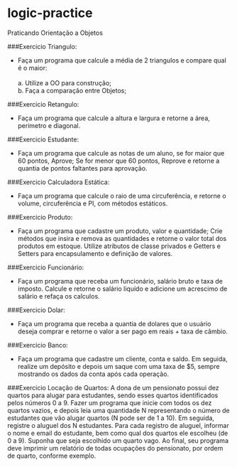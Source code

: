 # logic-practice
Praticando Orientação a Objetos

###Exercicio Triangulo:
-  Faça um programa que calcule a média de 2 triangulos e compare qual é o maior:<br>
   <br>a. Utilize a OO para construção;
   <br>b. Faça a comparação entre Objetos;

###Exercicio Retangulo:
-  Faça um programa que calcule a altura e largura e retorne a área, perimetro e diagonal.

###Exercicio Estudante:
-  Faça um programa que calcule as notas de um aluno, se for maior que 60 pontos, Aprove; 
Se for menor que 60 pontos, Reprove e retorne a quantia de pontos faltantes para aprovação.

###Exercicio Calculadora Estática:
-  Faça um programa que calcule o raio de uma circuferência, e retorne o volume, circuferência e PI, 
com métodos estáticos.

###Exercicio Produto:
-  Faça um programa que cadastre um produto, valor e quantidade; Crie métodos que insira e remova as 
quantidades e retorne o valor total dos produtos em estoque. Utilize atributos de classe privados e 
Getters e Setters para encapsulamento e definição de valores.

###Exercicio Funcionário:
-  Faça um programa que receba um funcionário, salário bruto e taxa de imposto. 
Calcule e retorne o salário liquído e adicione um acrescimo de salário e refaça os calculos.

###Exercicio Dolar:
-  Faça um programa que receba a quantia de dolares que o usuário deseja comprar 
e retorne o valor a ser pago em reais + taxa de câmbio.

###Exercicio Banco:
-  Faça um programa que cadastre um cliente, conta e saldo. Em seguida, realize um depósito e depois 
um saque com uma taxa de $5, sempre mostrando os dados da conta após cada operação.

###Exercicio Locação de Quartos:
A dona de um pensionato possui dez quartos para alugar para estudantes,
sendo esses quartos identificados pelos números 0 a 9.
Fazer um programa que inicie com todos os dez quartos vazios, e depois
leia uma quantidade N representando o número de estudantes que vão
alugar quartos (N pode ser de 1 a 10). Em seguida, registre o aluguel dos
N estudantes. Para cada registro de aluguel, informar o nome e email do
estudante, bem como qual dos quartos ele escolheu (de 0 a 9). Suponha
que seja escolhido um quarto vago. Ao final, seu programa deve imprimir
um relatório de todas ocupações do pensionato, por ordem de quarto,
conforme exemplo.